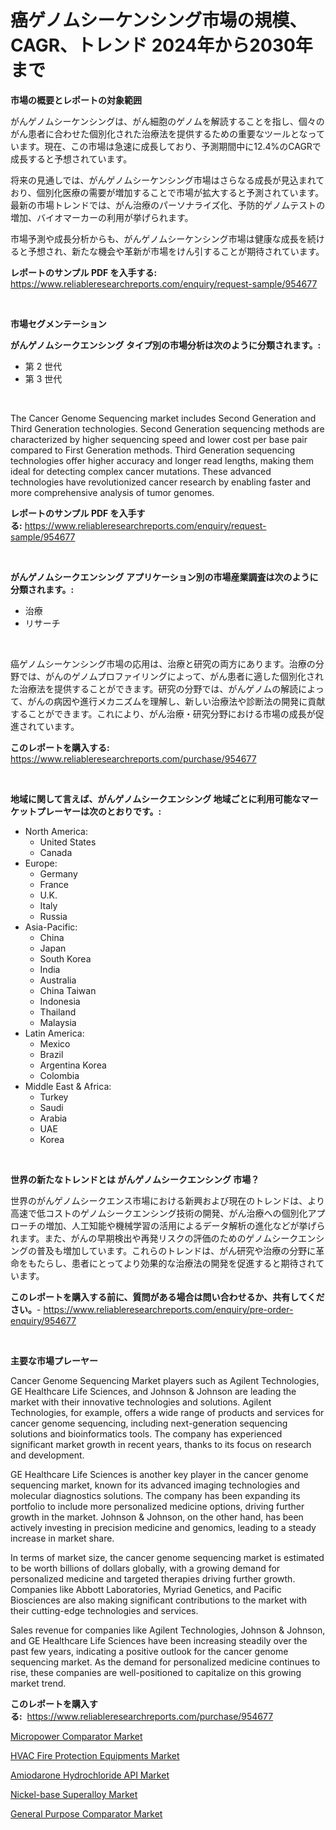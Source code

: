<p><h1>癌ゲノムシーケンシング市場の規模、CAGR、トレンド 2024年から2030年まで</h1></p><p><strong>市場の概要とレポートの対象範囲</strong></p>
<p><p>がんゲノムシーケンシングは、がん細胞のゲノムを解読することを指し、個々のがん患者に合わせた個別化された治療法を提供するための重要なツールとなっています。現在、この市場は急速に成長しており、予測期間中に12.4%のCAGRで成長すると予想されています。</p><p>将来の見通しでは、がんゲノムシーケンシング市場はさらなる成長が見込まれており、個別化医療の需要が増加することで市場が拡大すると予測されています。最新の市場トレンドでは、がん治療のパーソナライズ化、予防的ゲノムテストの増加、バイオマーカーの利用が挙げられます。</p><p>市場予測や成長分析からも、がんゲノムシーケンシング市場は健康な成長を続けると予想され、新たな機会や革新が市場をけん引することが期待されています。</p></p>
<p><strong>レポートのサンプル PDF を入手する:</strong> <a href="https://www.reliableresearchreports.com/enquiry/request-sample/954677">https://www.reliableresearchreports.com/enquiry/request-sample/954677</a></p>
<p>&nbsp;</p>
<p><strong>市場セグメンテーション</strong></p>
<p><strong>がんゲノムシークエンシング タイプ別の市場分析は次のように分類されます。:</strong></p>
<p><ul><li>第 2 世代</li><li>第 3 世代</li></ul></p>
<p>&nbsp;</p>
<p><p>The Cancer Genome Sequencing market includes Second Generation and Third Generation technologies. Second Generation sequencing methods are characterized by higher sequencing speed and lower cost per base pair compared to First Generation methods. Third Generation sequencing technologies offer higher accuracy and longer read lengths, making them ideal for detecting complex cancer mutations. These advanced technologies have revolutionized cancer research by enabling faster and more comprehensive analysis of tumor genomes.</p></p>
<p><strong>レポートのサンプル PDF を入手する:</strong>&nbsp;<a href="https://www.reliableresearchreports.com/enquiry/request-sample/954677">https://www.reliableresearchreports.com/enquiry/request-sample/954677</a></p>
<p>&nbsp;</p>
<p><strong> がんゲノムシークエンシング アプリケーション別の市場産業調査は次のように分類されます。:</strong></p>
<p><ul><li>治療</li><li>リサーチ</li></ul></p>
<p>&nbsp;</p>
<p><p>癌ゲノムシーケンシング市場の応用は、治療と研究の両方にあります。治療の分野では、がんのゲノムプロファイリングによって、がん患者に適した個別化された治療法を提供することができます。研究の分野では、がんゲノムの解読によって、がんの病因や進行メカニズムを理解し、新しい治療法や診断法の開発に貢献することができます。これにより、がん治療・研究分野における市場の成長が促進されています。</p></p>
<p><strong>このレポートを購入する:</strong>&nbsp; <a href="https://www.reliableresearchreports.com/purchase/954677">https://www.reliableresearchreports.com/purchase/954677</a></p>
<p>&nbsp;</p>
<p><strong>地域に関して言えば、がんゲノムシークエンシング 地域ごとに利用可能なマーケットプレーヤーは次のとおりです。:</strong></p>
<p><ul>
    <li>
        North America:
        <ul>
            <li>United States</li>
            <li>Canada</li>
        </ul>
    </li>
    <li>
        Europe:
        <ul>
            <li>Germany</li>
            <li>France</li>
            <li>U.K.</li>
            <li>Italy</li>
            <li>Russia</li>
        </ul>
    </li>
    <li>
        Asia-Pacific:
        <ul>
            <li>China</li>
            <li>Japan</li>
            <li>South Korea</li>
            <li>India</li>
            <li>Australia</li>
            <li>China Taiwan</li>
            <li>Indonesia</li>
            <li>Thailand</li>
            <li>Malaysia</li>
        </ul>
    </li>
    <li>
        Latin America:
        <ul>
            <li>Mexico</li>
            <li>Brazil</li>
            <li>Argentina Korea</li>
            <li>Colombia</li>
        </ul>
    </li>
    <li>
        Middle East & Africa:
        <ul>
            <li>Turkey</li>
            <li>Saudi</li>
            <li>Arabia</li>
            <li>UAE</li>
            <li>Korea</li>
        </ul>
    </li>
    </ul></p>
<p>&nbsp;</p>
<p><strong>世界の新たなトレンドとは がんゲノムシークエンシング 市場？</strong></p>
<p><p>世界のがんゲノムシークエンス市場における新興および現在のトレンドは、より高速で低コストのゲノムシークエンシング技術の開発、がん治療への個別化アプローチの増加、人工知能や機械学習の活用によるデータ解析の進化などが挙げられます。また、がんの早期検出や再発リスクの評価のためのゲノムシークエンシングの普及も増加しています。これらのトレンドは、がん研究や治療の分野に革命をもたらし、患者にとってより効果的な治療法の開発を促進すると期待されています。</p></p>
<p><strong>このレポートを購入する前に、質問がある場合は問い合わせるか、共有してください。</strong>- <a href="https://www.reliableresearchreports.com/enquiry/pre-order-enquiry/954677">https://www.reliableresearchreports.com/enquiry/pre-order-enquiry/954677</a></p>
<p>&nbsp;</p>
<p><strong>主要な市場プレーヤー</strong></p>
<p><p>Cancer Genome Sequencing Market players such as Agilent Technologies, GE Healthcare Life Sciences, and Johnson & Johnson are leading the market with their innovative technologies and solutions. Agilent Technologies, for example, offers a wide range of products and services for cancer genome sequencing, including next-generation sequencing solutions and bioinformatics tools. The company has experienced significant market growth in recent years, thanks to its focus on research and development.</p><p>GE Healthcare Life Sciences is another key player in the cancer genome sequencing market, known for its advanced imaging technologies and molecular diagnostics solutions. The company has been expanding its portfolio to include more personalized medicine options, driving further growth in the market. Johnson & Johnson, on the other hand, has been actively investing in precision medicine and genomics, leading to a steady increase in market share.</p><p>In terms of market size, the cancer genome sequencing market is estimated to be worth billions of dollars globally, with a growing demand for personalized medicine and targeted therapies driving further growth. Companies like Abbott Laboratories, Myriad Genetics, and Pacific Biosciences are also making significant contributions to the market with their cutting-edge technologies and services.</p><p>Sales revenue for companies like Agilent Technologies, Johnson & Johnson, and GE Healthcare Life Sciences have been increasing steadily over the past few years, indicating a positive outlook for the cancer genome sequencing market. As the demand for personalized medicine continues to rise, these companies are well-positioned to capitalize on this growing market trend.</p></p>
<p><strong>このレポートを購入する:</strong>&nbsp;&nbsp;<a href="https://www.reliableresearchreports.com/purchase/954677">https://www.reliableresearchreports.com/purchase/954677</a></p>
<p><p><a href="https://view.publitas.com/reportprime-1/micropower-comparator-market-size-and-growth-market-segmentation-regional-and-country-breakdowns-and-market-trends-for-period-from-2024-2031/">Micropower Comparator Market</a></p><p><a href="https://nifty-kite-d51.notion.site/HVAC-Fire-Protection-Equipments-Market-Dynamics-2024-2031-Also-about-Its-Market-Trends-Projections-fa89a75ca1bb4a13afea9ef6a970e072">HVAC Fire Protection Equipments Market</a></p><p><a href="https://ivy-potential-64b.notion.site/Amiodarone-Hydrochloride-API-Market-Share-Market-New-Trends-Analysis-Report-By-Type-By-Applicatio-0da2bb535d9a4c8fb31a1b80e6a2c0f2">Amiodarone Hydrochloride API Market</a></p><p><a href="https://github.com/arionmp/Market-Research-Report-List-2/blob/main/nickel-base-superalloy-market.md">Nickel-base Superalloy Market</a></p><p><a href="https://view.publitas.com/reportprime-1/general-purpose-comparator-market-size-furnishes-valuable-information-encompassing-market-share-market-trends-and-projections-spanning-from-2024-to-2031/">General Purpose Comparator Market</a></p></p>